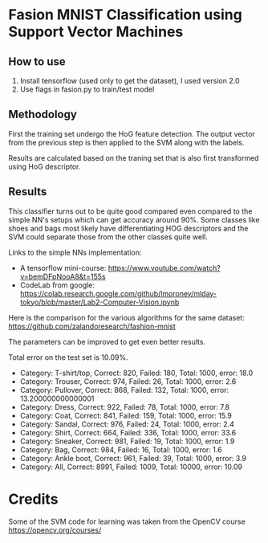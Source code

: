 # Fasion MNIST Classification using Support Vector Machines

## How to use
1. Install tensorflow (used only to get the dataset), I used version 2.0
2. Use flags in fasion.py to train/test model

## Methodology
First the training set undergo the HoG feature detection. The output vector from the previous step is then applied to the SVM along with the labels.

Results are calculated based on the traning set that is also first transformed using HoG descriptor.

## Results

This classifier turns out to be quite good compared even compared to the simple NN's setups which can get accuracy around 90%. Some classes like shoes and bags most likely have differentiating HOG descriptors and the SVM could separate those from the other classes quite well.

Links to the simple NNs implementation:
* A tensorflow mini-course: https://www.youtube.com/watch?v=bemDFpNooA8&t=155s
* CodeLab from google: https://colab.research.google.com/github/lmoroney/mlday-tokyo/blob/master/Lab2-Computer-Vision.ipynb

Here is the comparison for the various algorithms for the same dataset:
https://github.com/zalandoresearch/fashion-mnist

The parameters can be improved to get even better results.

Total error on the test set is 10.09%. 

* Category: T-shirt/top, Correct: 820, Failed: 180, Total: 1000, error: 18.0
* Category: Trouser, Correct: 974, Failed: 26, Total: 1000, error: 2.6
* Category: Pullover, Correct: 868, Failed: 132, Total: 1000, error: 13.200000000000001
* Category: Dress, Correct: 922, Failed: 78, Total: 1000, error: 7.8
* Category: Coat, Correct: 841, Failed: 159, Total: 1000, error: 15.9
* Category: Sandal, Correct: 976, Failed: 24, Total: 1000, error: 2.4
* Category: Shirt, Correct: 664, Failed: 336, Total: 1000, error: 33.6
* Category: Sneaker, Correct: 981, Failed: 19, Total: 1000, error: 1.9
* Category: Bag, Correct: 984, Failed: 16, Total: 1000, error: 1.6
* Category: Ankle boot, Correct: 961, Failed: 39, Total: 1000, error: 3.9
* Category: All, Correct: 8991, Failed: 1009, Total: 10000, error: 10.09

# Credits
Some of the SVM code for learning was taken from the OpenCV course
https://opencv.org/courses/
